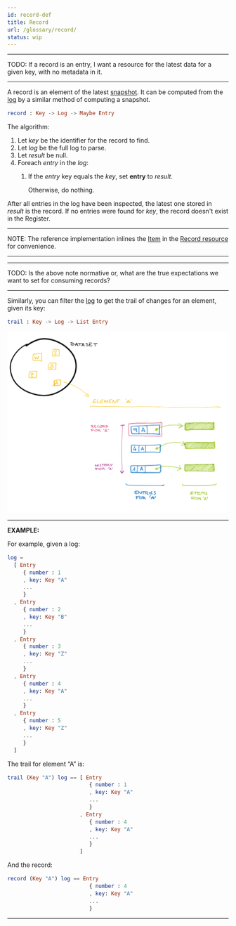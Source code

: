 ```yaml
---
id: record-def
title: Record
url: /glossary/record/
status: wip
---
```


***
TODO: If a record is an entry, I want a resource for the latest data for a
given key, with no metadata in it.
***

A record is an element of the latest [snapshot](/glossary#snapshot). It can be
computed from the [log](/glossary#log) by a similar method of computing a
snapshot.

```elm
record : Key -> Log -> Maybe Entry
```

The algorithm:

1. Let _key_ be the identifier for the record to find.
1. Let _log_ be the full log to parse.
1. Let _result_ be null.
1. Foreach _entry_ in the _log_:
    1. If the _entry_ key equals the _key_, set __entry__ to  _result_.

       Otherwise, do nothing.

After all entries in the log have been inspected, the latest one stored in
_result_ is the record. If no entries were found for _key_, the record doesn't
exist in the Register.

***
NOTE: The reference implementation inlines the [Item](/glossary/item/) in the
[Record resource](/rest-api/records/) for convenience.
***

***
TODO: Is the above note normative or, what are the true expectations we want
to set for consuming records?
***

Similarly, you can filter the [log](/glossary/log/) to get the trail of
changes for an element, given its key:

```elm
trail : Key -> Log -> List Entry
```

![](./data-model/data-model-overview.png)

***
**EXAMPLE:**

For example, given a log:

```elm
log =
  [ Entry
     { number : 1
     , key: Key "A"
     ...
     }
  , Entry
     { number : 2
     , key: Key "B"
     ...
     }
  , Entry
     { number : 3
     , key: Key "Z"
     ...
     }
  , Entry
     { number : 4
     , key: Key "A"
     ...
     }
  , Entry
     { number : 5
     , key: Key "Z"
     ...
     }
  ]
```

The trail for element “A” is:

```elm
trail (Key "A") log == [ Entry
                          { number : 1
                          , key: Key "A"
                          ...
                          }
                       , Entry
                          { number : 4
                          , key: Key "A"
                          ...
                          }
                       ]
```

And the record:

```elm
record (Key "A") log == Entry
                          { number : 4
                          , key: Key "A"
                          ...
                          }
```
***
